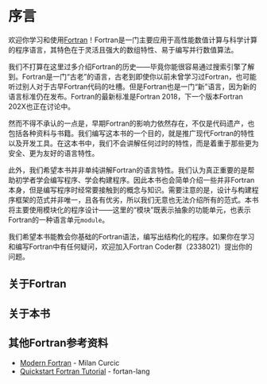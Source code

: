 # 序言

欢迎你学习和使用[Fortran](https://fortran-lang.org/)！Fortran是一门主要应用于高性能数值计算与科学计算的程序语言，其特色在于灵活且强大的数组特性、易于编写并行数值算法。

我们不打算在这里过多介绍Fortran的历史——毕竟你能很容易通过搜索引擎了解到。Fortran是一门“古老”的语言，古老到即使你以前未曾学习过Fortran，也可能听过别人对于古早Fortran代码的吐槽。但是Fortran也是一门“新”语言，因为新的语言标准仍在发布。Fortran的最新标准是Fortran 2018，下一个版本Fortran 202X也正在讨论中。

然而不得不承认的一点是，早期Fortran的影响力依然存在，不仅是代码遗产，也包括各种资料与书籍。我们编写这本书的一个目的，就是推广现代Fortran的特性以及开发工具。在这本书中，我们不会讲解任何过时的特性，而是着重于那些更为安全、更为友好的语言特性。

此外，我们希望本书并非单纯讲解Fortran的语言特性。我们认为真正重要的是帮助初学者学会编写程序、学会构建程序。因此本书也会简单介绍一些并非Fortran本身，但是编写程序时经常要接触到的概念与知识。需要注意的是，设计与构建程序框架的范式并非唯一，且各有优劣，所以我们无意也无法介绍所有的范式。本书将主要使用模块化的程序设计——这里的“模块”既表示抽象的功能单元，也表示Fortran的一种语言单元`module`。

我们希望本书能教会你基础的Fortran语法，编写出结构化的程序。如果你在学习和编写Fortran中有任何疑问，欢迎加入Fortran Coder群（2338021）提出你的问题。

## 关于Fortran


## 关于本书


## 其他Fortran参考资料
* [Modern Fortran](https://www.manning.com/books/modern-fortran) - Milan Curcic
* [Quickstart Fortran Tutorial](https://fortran-lang.org/learn/quickstart) - fortan-lang

